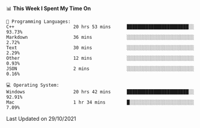 
<!--START_SECTION:waka-->
📊 **This Week I Spent My Time On** 

```text
💬 Programming Languages: 
C++                      20 hrs 53 mins      ███████████████████████░░   93.73% 
Markdown                 36 mins             ░░░░░░░░░░░░░░░░░░░░░░░░░   2.72% 
Text                     30 mins             ░░░░░░░░░░░░░░░░░░░░░░░░░   2.29% 
Other                    12 mins             ░░░░░░░░░░░░░░░░░░░░░░░░░   0.93% 
JSON                     2 mins              ░░░░░░░░░░░░░░░░░░░░░░░░░   0.16%

💻 Operating System: 
Windows                  20 hrs 42 mins      ███████████████████████░░   92.91% 
Mac                      1 hr 34 mins        █░░░░░░░░░░░░░░░░░░░░░░░░   7.09%

```


 Last Updated on 29/10/2021
<!--END_SECTION:waka-->

